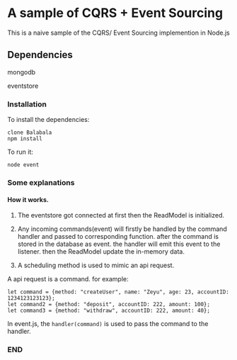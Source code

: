 # A sample of CQRS + Event Sourcing

This is a naive sample of the CQRS/ Event Sourcing implemention in Node.js
## Dependencies

mongodb

eventstore

### Installation

To install the dependencies:
```
clone Balabala
npm install
```
To run it:
```
node event
```
### Some explanations

#### How it works.

1.  The eventstore got connected at first then the ReadModel is initialized.

2.  Any incoming commands(event) will firstly be handled by the command handler and passed to corresponding function. 
after the command is stored in the database as event. the handler will emit this event to the listener. then the ReadModel
update the in-memory data.
3.  A scheduling method is used to mimic an api request.

A api request is a command. for example:
```
let command = {method: "createUser", name: "Zeyu", age: 23, accountID: 1234123123123};
let command2 = {method: "deposit", accountID: 222, amount: 100};
let command3 = {method: "withdraw", accountID: 222, amount: 40};

```
In event.js, the  ```handler(command)``` is used to pass the command to the handler.

###  END
